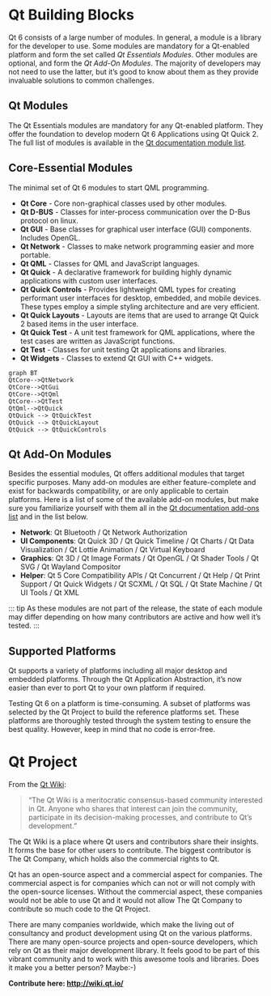 
# Qt Building Blocks

Qt 6 consists of a large number of modules. In general, a module is a library for the developer to use. Some modules are mandatory for a Qt-enabled platform and form the set called *Qt Essentials Modules*. Other modules are optional, and form the *Qt Add-On Modules*. The majority of developers may not need to use the latter, but it’s good to know about them as they provide invaluable solutions to common challenges.

## Qt Modules

The Qt Essentials modules are mandatory for any Qt-enabled platform. They offer the foundation to develop modern Qt 6 Applications using Qt Quick 2. The full list of modules is available in the [Qt documentation module list](https://doc.qt.io/qt-6/qtmodules.html#qt-essentials).

## Core-Essential Modules

The minimal set of Qt 6 modules to start QML programming.

* **Qt Core** - Core non-graphical classes used by other modules.
* **Qt D-BUS** - Classes for inter-process communication over the D-Bus protocol on linux.
* **Qt GUI** - Base classes for graphical user interface (GUI) components. Includes OpenGL.
* **Qt Network** - Classes to make network programming easier and more portable.
* **Qt QML** - Classes for QML and JavaScript languages.
* **Qt Quick** - A declarative framework for building highly dynamic applications with custom user interfaces.
* **Qt Quick Controls** - Provides lightweight QML types for creating performant user interfaces for desktop, embedded, and mobile devices. These types employ a simple styling architecture and are very efficient.
* **Qt Quick Layouts** - Layouts are items that are used to arrange Qt Quick 2 based items in the user interface.
* **Qt Quick Test** - A unit test framework for QML applications, where the test cases are written as JavaScript functions.
* **Qt Test** - Classes for unit testing Qt applications and libraries.
* **Qt Widgets** - Classes to extend Qt GUI with C++ widgets.

```mermaid
graph BT
QtCore-->QtNetwork
QtCore-->QtGui
QtCore-->QtQml
QtCore-->QtTest
QtQml-->QtQuick
QtQuick --> QtQuickTest
QtQuick --> QtQuickLayout
QtQuick --> QtQuickControls
```


## Qt Add-On Modules

Besides the essential modules, Qt offers additional modules that target specific purposes. Many add-on modules are either feature-complete and exist for backwards compatibility, or are only applicable to certain platforms. Here is a list of some of the available add-on modules, but make sure you familiarize yourself with them all in the [Qt documentation add-ons list](https://doc.qt.io/qt-6/qtmodules.html#qt-add-ons) and in the list below.

* **Network**: Qt Bluetooth / Qt Network Authorization
* **UI Components**: Qt Quick 3D / Qt Quick Timeline / Qt Charts / Qt Data Visualization / Qt Lottie Animation / Qt Virtual Keyboard
* **Graphics**: Qt 3D / Qt Image Formats / Qt OpenGL / Qt Shader Tools / Qt SVG / Qt Wayland Compositor
* **Helper**: Qt 5 Core Compatibility APIs / Qt Concurrent / Qt Help / Qt Print Support / Qt Quick Widgets / Qt SCXML / Qt SQL / Qt State Machine / Qt UI Tools / Qt XML

::: tip
As these modules are not part of the release, the state of each module may differ depending on how many contributors are active and how well it’s tested.
:::

## Supported Platforms

Qt supports a variety of platforms including all major desktop and embedded platforms. Through the Qt Application Abstraction, it’s now easier than ever to port Qt to your own platform if required.

Testing Qt 6 on a platform is time-consuming. A subset of platforms was selected by the Qt Project to build the reference platforms set. These platforms are thoroughly tested through the system testing to ensure the best quality. However, keep in mind that no code is error-free.

# Qt Project

From the [Qt Wiki](http://wiki.qt.io/):

> “The Qt Wiki is a meritocratic consensus-based community interested in Qt. Anyone who shares that interest can join the community, participate in its decision-making processes, and contribute to Qt’s development.”

The Qt Wiki is a place where Qt users and contributors share their insights. It forms the base for other users to contribute. The biggest contributor is The Qt Company, which holds also the commercial rights to Qt.

Qt has an open-source aspect and a commercial aspect for companies. The commercial aspect is for companies which can not or will not comply with the open-source licenses. Without the commercial aspect, these companies would not be able to use Qt and it would not allow The Qt Company to contribute so much code to the Qt Project.

There are many companies worldwide, which make the living out of consultancy and product development using Qt on the various platforms. There are many open-source projects and open-source developers, which rely on Qt as their major development library. It feels good to be part of this vibrant community and to work with this awesome tools and libraries. Does it make you a better person? Maybe:-)

**Contribute here: http://wiki.qt.io/**
